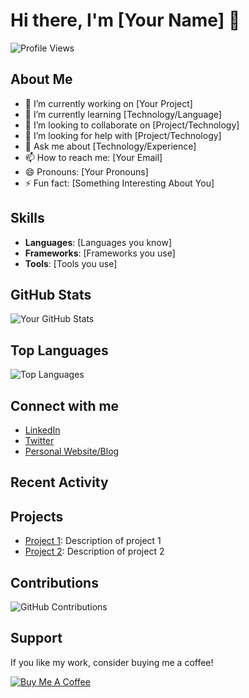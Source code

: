 # Hi there, I'm [Your Name] 👋

![Profile Views](https://komarev.com/ghpvc/?username=yourusername&color=blue)

## About Me

- 🔭 I’m currently working on [Your Project]
- 🌱 I’m currently learning [Technology/Language]
- 👯 I’m looking to collaborate on [Project/Technology]
- 🤔 I’m looking for help with [Project/Technology]
- 💬 Ask me about [Technology/Experience]
- 📫 How to reach me: [Your Email]
- 😄 Pronouns: [Your Pronouns]
- ⚡ Fun fact: [Something Interesting About You]

## Skills

- **Languages**: [Languages you know]
- **Frameworks**: [Frameworks you use]
- **Tools**: [Tools you use]

## GitHub Stats

![Your GitHub Stats](https://github-readme-stats.vercel.app/api?username=yourusername&show_icons=true&theme=radical)

## Top Languages

![Top Languages](https://github-readme-stats.vercel.app/api/top-langs/?username=yourusername&layout=compact&theme=radical)

## Connect with me

- [LinkedIn](https://www.linkedin.com/in/yourprofile)
- [Twitter](https://twitter.com/yourprofile)
- [Personal Website/Blog](https://yourwebsite.com)

## Recent Activity

<!--START_SECTION:activity-->
<!--END_SECTION:activity-->

## Projects

- [Project 1](https://github.com/yourusername/project1): Description of project 1
- [Project 2](https://github.com/yourusername/project2): Description of project 2

## Contributions

![GitHub Contributions](https://github-readme-streak-stats.herokuapp.com/?user=yourusername&theme=radical)

## Support

If you like my work, consider buying me a coffee!

[![Buy Me A Coffee](https://img.shields.io/badge/-Buy%20Me%20A%20Coffee-orange?style=flat&logo=buy-me-a-coffee)](https://www.buymeacoffee.com/yourusername)
